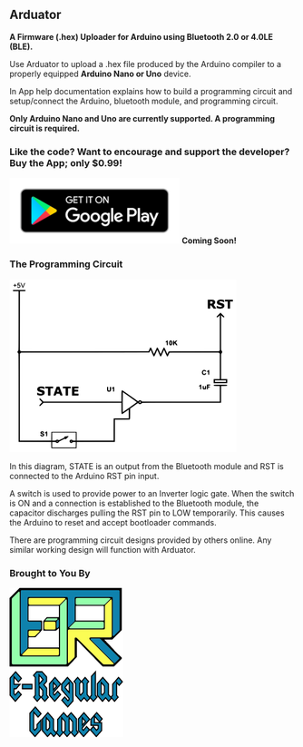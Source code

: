 ## Arduator
**A Firmware (.hex) Uploader for Arduino using Bluetooth 2.0 or 4.0LE (BLE).**

Use Arduator to upload a .hex file produced by the Arduino compiler to a properly equipped **Arduino Nano or Uno** device.

In App help documentation explains how to build a programming circuit and setup/connect the Arduino, bluetooth module, and programming circuit.

**Only Arduino Nano and Uno are currently supported. A programming circuit is required.**

### Like the code? Want to encourage and support the developer? Buy the App; only $0.99!
[<img src="art/google-play-badge.png" alt="Google Play Store" width="300" />](https://play.google.com/store/apps/details?id=com.e_regular_games.arduator)
**Coming Soon!**

### The Programming Circuit

<img src="art/circuit.png" alt="Programming Circuit" width="400" />

In this diagram, STATE is an output from the Bluetooth module and RST is connected to the Arduino RST pin input.

A switch is used to provide power to an Inverter logic gate. When the switch is ON and a connection is established to the Bluetooth module, the capacitor discharges pulling the RST pin to LOW temporarily. This causes the Arduino to reset and accept bootloader commands.

There are programming circuit designs provided by others online. Any similar working design will function with Arduator.

### Brought to You By

[<img src="art/company_logo.png" alt="E-Regular Games" width="200" />](http://e-regular-games.com)
